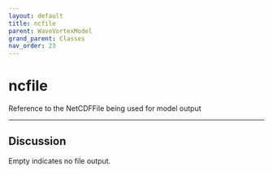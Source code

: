 ```yaml
---
layout: default
title: ncfile
parent: WaveVortexModel
grand_parent: Classes
nav_order: 23
---
```


#  ncfile

Reference to the NetCDFFile being used for model output


---

## Discussion
Empty indicates no file output.
